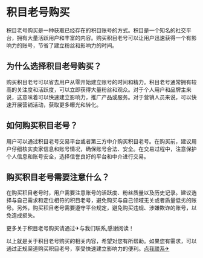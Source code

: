 # 积目老号购买

积目老号购买是一种获取已经存在的积目账号的方式。积目是一个知名的社交平台，拥有大量活跃用户和丰富的内容。购买积目老号可以让用户迅速获得一个有影响力的账号，节省了建立粉丝和影响力的时间。

## 为什么选择积目老号购买？

购买积目老号可以省去用户从零开始建立账号的时间和精力。积目老号通常拥有较高的关注度和活跃度，可以立即获得大量粉丝和观众。对于个人用户和品牌主来说，这意味着可以快速建立影响力，推广产品或服务。对于营销人员来说，可以快速开展营销活动，获取更多曝光和转化。

## 如何购买积目老号？

用户可以通过积目老号交易平台或者第三方中介购买积目老号。在购买前，建议用户仔细核实卖家信息和账号情况，确保账号合法、安全。在交易过程中，注意保护个人信息和账号安全，选择信誉良好的平台和中介进行交易。

## 购买积目老号需要注意什么？

在购买积目老号时，用户需要注意账号的活跃度、粉丝质量以及历史记录。建议选择与自己需求和定位相符的积目老号，避免购买与自己领域无关或者质量低劣的账号。另外，购买积目老号需要遵守平台规定，避免购买违规、涉嫌欺诈的账号，以免造成损失。

更多关于积目老号购买请通过✈与我们联系,感谢阅读！

以上就是关于积目老号购买的相关内容，希望对您有所帮助。如果您有需求，可以通过正规渠道购买积目老号，享受快速建立影响力的便利。[点我联系✈](https://docs.k02.cc)